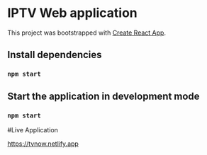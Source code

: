 # IPTV Web application 

This project was bootstrapped with [Create React App](https://github.com/facebook/create-react-app).

## Install dependencies

### `npm start`

## Start the application in development mode

### `npm start`

#Live Application

https://tvnow.netlify.app
